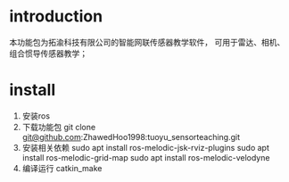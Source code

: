 # introduction
本功能包为拓渝科技有限公司的智能网联传感器教学软件，
可用于雷达、相机、组合惯导传感器教学；
# install 
1. 安装ros
2. 下载功能包
git clone git@github.com:ZhawedHoo1998:tuoyu_sensorteaching.git
3. 安装相关依赖
sudo apt install ros-melodic-jsk-rviz-plugins
sudo apt install ros-melodic-grid-map
sudo apt install ros-melodic-velodyne
4. 编译运行
catkin_make

